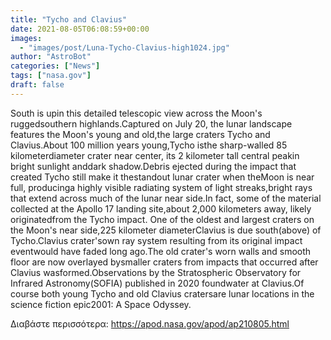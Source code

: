 ```yaml
---
title: "Tycho and Clavius"
date: 2021-08-05T06:08:59+00:00
images:
  - "images/post/Luna-Tycho-Clavius-high1024.jpg"
author: "AstroBot"
categories: ["News"]
tags: ["nasa.gov"]
draft: false
---
```


South is upin this detailed telescopic view across the Moon's ruggedsouthern highlands.Captured on July 20, the lunar landscape features the Moon's young and old,the large craters Tycho and Clavius.About 100 million years young,Tycho isthe sharp-walled 85 kilometerdiameter crater near center, its 2 kilometer tall central peakin bright sunlight anddark shadow.Debris ejected during the impact that created Tycho still make it thestandout lunar crater when theMoon is near full, producinga highly visible radiating system of light streaks,bright rays that extend across much of the lunar near side.In fact, some of the material collected at the Apollo 17 landing site,about 2,000 kilometers away, likely originatedfrom the Tycho impact. One of the oldest and largest craters on the Moon's near side,225 kilometer diameterClavius is due south(above) of Tycho.Clavius crater'sown ray system resulting from its original impact eventwould have faded long ago.The old crater's worn walls and smooth floor are now overlayed bysmaller craters from impacts that occurred after Clavius wasformed.Observations by the Stratospheric Observatory for Infrared Astronomy(SOFIA) published in 2020 foundwater at Clavius.Of course both young Tycho and old Clavius cratersare lunar locations in the science fiction epic2001: A Space Odyssey.

Διαβάστε περισσότερα: https://apod.nasa.gov/apod/ap210805.html
